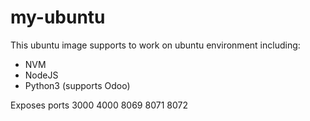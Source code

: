 # my-ubuntu

This ubuntu image supports to work on ubuntu environment including:

- NVM
- NodeJS
- Python3 (supports Odoo)

Exposes ports 3000 4000 8069 8071 8072